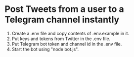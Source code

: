 # Post Tweets from a user to a Telegram channel instantly

1. Create a .env file and copy contents of .env.example in it.
2. Put keys and tokens from Twitter in the .env file.
3. Put Telegram bot token and channel id in the .env file.
4. Start the bot using "node bot.js".